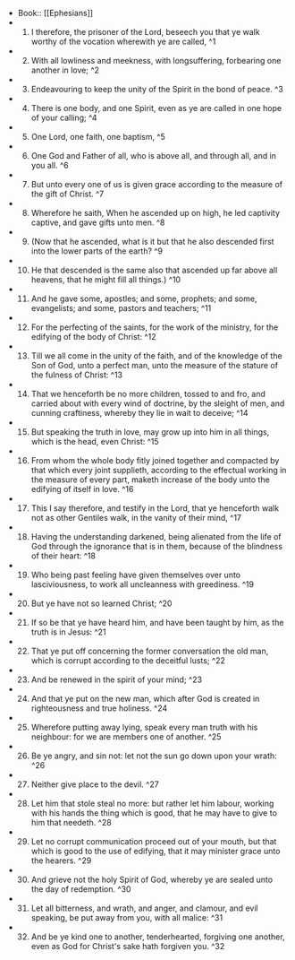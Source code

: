 - Book:: [[Ephesians]]
- 1. I therefore, the prisoner of the Lord, beseech you that ye walk worthy of the vocation wherewith ye are called, ^1
- 2. With all lowliness and meekness, with longsuffering, forbearing one another in love; ^2
- 3. Endeavouring to keep the unity of the Spirit in the bond of peace. ^3
- 4. There is one body, and one Spirit, even as ye are called in one hope of your calling; ^4
- 5. One Lord, one faith, one baptism, ^5
- 6. One God and Father of all, who is above all, and through all, and in you all. ^6
- 7. But unto every one of us is given grace according to the measure of the gift of Christ. ^7
- 8. Wherefore he saith, When he ascended up on high, he led captivity captive, and gave gifts unto men. ^8
- 9. (Now that he ascended, what is it but that he also descended first into the lower parts of the earth? ^9
- 10. He that descended is the same also that ascended up far above all heavens, that he might fill all things.) ^10
- 11. And he gave some, apostles; and some, prophets; and some, evangelists; and some, pastors and teachers; ^11
- 12. For the perfecting of the saints, for the work of the ministry, for the edifying of the body of Christ: ^12
- 13. Till we all come in the unity of the faith, and of the knowledge of the Son of God, unto a perfect man, unto the measure of the stature of the fulness of Christ: ^13
- 14. That we henceforth be no more children, tossed to and fro, and carried about with every wind of doctrine, by the sleight of men, and cunning craftiness, whereby they lie in wait to deceive; ^14
- 15. But speaking the truth in love, may grow up into him in all things, which is the head, even Christ: ^15
- 16. From whom the whole body fitly joined together and compacted by that which every joint supplieth, according to the effectual working in the measure of every part, maketh increase of the body unto the edifying of itself in love. ^16
- 17. This I say therefore, and testify in the Lord, that ye henceforth walk not as other Gentiles walk, in the vanity of their mind, ^17
- 18. Having the understanding darkened, being alienated from the life of God through the ignorance that is in them, because of the blindness of their heart: ^18
- 19. Who being past feeling have given themselves over unto lasciviousness, to work all uncleanness with greediness. ^19
- 20. But ye have not so learned Christ; ^20
- 21. If so be that ye have heard him, and have been taught by him, as the truth is in Jesus: ^21
- 22. That ye put off concerning the former conversation the old man, which is corrupt according to the deceitful lusts; ^22
- 23. And be renewed in the spirit of your mind; ^23
- 24. And that ye put on the new man, which after God is created in righteousness and true holiness. ^24
- 25. Wherefore putting away lying, speak every man truth with his neighbour: for we are members one of another. ^25
- 26. Be ye angry, and sin not: let not the sun go down upon your wrath: ^26
- 27. Neither give place to the devil. ^27
- 28. Let him that stole steal no more: but rather let him labour, working with his hands the thing which is good, that he may have to give to him that needeth. ^28
- 29. Let no corrupt communication proceed out of your mouth, but that which is good to the use of edifying, that it may minister grace unto the hearers. ^29
- 30. And grieve not the holy Spirit of God, whereby ye are sealed unto the day of redemption. ^30
- 31. Let all bitterness, and wrath, and anger, and clamour, and evil speaking, be put away from you, with all malice: ^31
- 32. And be ye kind one to another, tenderhearted, forgiving one another, even as God for Christ's sake hath forgiven you. ^32
